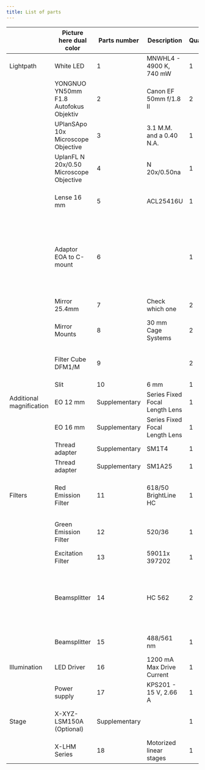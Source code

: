 ```yaml
---
title: List of parts 
---
```


|                          | Picture here dual color                 | Parts number  | Description                    | Quantity | Price 1 unit | Vendor                                                                                                                                                             | Link                                                                                                                                                                                                                                                                                                                                                                                                                                                     |
| ------------------------ | --------------------------------------- | ------------- | ------------------------------ | -------- | ------------ | ------------------------------------------------------------------------------------------------------------------------------------------------------------------ | -------------------------------------------------------------------------------------------------------------------------------------------------------------------------------------------------------------------------------------------------------------------------------------------------------------------------------------------------------------------------------------------------------------------------------------------------------- |
| Lightpath                | White LED                               | 1             | MNWHL4 - 4900 K, 740 mW        | 1        | 155.69       | Thorlabs                                                                                                                                                           | [https://www.thorlabs.de/thorproduct.cfm?partnumber=MNWHL4](https://www.thorlabs.de/thorproduct.cfm?partnumber=MNWHL4)                                                                                                                                                                                                                                                                                                                                   |
|                          | YONGNUO YN50mm F1.8 Autofokus Objektiv  | 2             | Canon EF 50mm f/1.8 II         | 2        | 100          | YONGNUO                                                                                                                                                            | [https://www.amazon.com/](https://www.amazon.com/)                                                                                                                                                                                                                                                                                                                                                                                                       |
|                          | UPlanSApo 10x Microscope Objective      | 3             | 3.1 M.M. and a 0.40 N.A.       | 1        | 1.778        | Olympus                                                                                                                                                            | [https://microscopecentral.com/products/olympus-uplansapo-10x-microscope-objective](https://microscopecentral.com/products/olympus-uplansapo-10x-microscope-objective)                                                                                                                                                                                                                                                                                   |
|                          | UplanFL N 20x/0.50 Microscope Objective | 4             | N 20x/0.50na                   | 1        | 1.162        | Olympus                                                                                                                                                            | [https://spectraservices.com/product/1-u2b5252.html](https://spectraservices.com/product/1-u2b5252.html)                                                                                                                                                                                                                                                                                                                                                 |
|                          | Lense 16 mm                             | 5             | ACL25416U                      | 1        | 28.59        | Thorlabs                                                                                                                                                           | [https://www.thorlabs.de/thorproduct.cfm?partnumber=ACL25416U-A](https://www.thorlabs.de/thorproduct.cfm?partnumber=ACL25416U-A)                                                                                                                                                                                                                                                                                                                         |
|                          | Adaptor EOA to C-mount                  | 6             |                                | 1        | 39           | Kipon                                                                                                                                                              | [https://www.amazon.com/Kipon-Canon-Mount-Camera-Adapter/dp/B00X94AQ12/ref=sr_1_5?crid=1UP8MOVSZ8S3K&keywords=canon+EF+to+c-mount+kipon+bayonet&qid=1654184403&sprefix=canon+ef+to+c-mount+kipon+bayonet%2Caps%2C153&sr=8-5](https://www.amazon.com/Kipon-Canon-Mount-Camera-Adapter/dp/B00X94AQ12/ref=sr_1_5?crid=1UP8MOVSZ8S3K&keywords=canon+EF+to+c-mount+kipon+bayonet&qid=1654184403&sprefix=canon+ef+to+c-mount+kipon+bayonet%2Caps%2C153&sr=8-5) |
|                          | Mirror 25.4mm                           | 7             | Check which one                | 2        |              | Thorlabs                                                                                                                                                           |                                                                                                                                                                                                                                                                                                                                                                                                                                                          |
|                          | Mirror Mounts                           | 8             | 30 mm Cage Systems             | 2        | 140.58       | Thorlabs                                                                                                                                                           | [https://www.thorlabs.com/newgrouppage9.cfm?objectgroup_id=6813](https://www.thorlabs.com/newgrouppage9.cfm?objectgroup_id=6813)                                                                                                                                                                                                                                                                                                                         |
|                          | Filter Cube  DFM1/M                     | 9             |                                | 2        | 377.79       | Thorlabs                                                                                                                                                           | [https://www.thorlabs.com/newgrouppage9.cfm?objectgroup_id=12315](https://www.thorlabs.com/newgrouppage9.cfm?objectgroup_id=12315)                                                                                                                                                                                                                                                                                                                       |
|                          | Slit                                    | 10            | 6 mm                           | 1        | 0.1          | Monika.slit                                                                                                                                                        | https.//Monika-Slit-Production.com                                                                                                                                                                                                                                                                                                                                                                                                                       |
| Additional magnification | EO 12 mm                                | Supplementary | Series Fixed Focal Length Lens | 1        | 225          | Edmund                                                                                                                                                             | [https://www.edmundoptics.eu/p/12mm-uc-series-fixed-focal-length-lens/2969/](https://www.edmundoptics.eu/p/12mm-uc-series-fixed-focal-length-lens/2969/)                                                                                                                                                                                                                                                                                                 |
|                          | EO 16 mm                                | Supplementary | Series Fixed Focal Length Lens | 1        | 326          | Edmund                                                                                                                                                             | [https://www.edmundoptics.com/p/16mm-c-series-fixed-focal-length-lens/16525/](https://www.edmundoptics.com/p/16mm-c-series-fixed-focal-length-lens/16525/)                                                                                                                                                                                                                                                                                               |
|                          | Thread adapter                          | Supplementary | SM1T4                          | 1        | 26.42        | Thorlabs                                                                                                                                                           | [https://www.thorlabs.com/thorproduct.cfm?partnumber=SM1T4](https://www.thorlabs.com/thorproduct.cfm?partnumber=SM1T4)                                                                                                                                                                                                                                                                                                                                   |
|                          | Thread adapter                          | Supplementary | SM1A25                         | 1        | 20.03        | Thorlabs                                                                                                                                                           | [https://www.thorlabs.de/thorproduct.cfm?partnumber=SM1A25](https://www.thorlabs.de/thorproduct.cfm?partnumber=SM1A25)                                                                                                                                                                                                                                                                                                                                   |
| Filters                  | Red Emission Filter                     | 11            | 618/50 BrightLine HC           | 1        | 406          | Semrock                                                                                                                                                            | [https://www.ahf.de/produkte/spektralanalytik-photonik/optische-filter/einzelfilter/bandpass-filter/600-699-nm/1959/618/50-brightline-hc](https://www.ahf.de/produkte/spektralanalytik-photonik/optische-filter/einzelfilter/bandpass-filter/600-699-nm/1959/618/50-brightline-hc)                                                                                                                                                                       |
|                          | Green Emission Filter                   | 12            | 520/36                         | 1        | 310          | Edmund                                                                                                                                                             | [https://www.edmundoptics.eu/p/520nm-cwl-25mm-dia-36nm-bandwidth-od-6-fluorescence-filter/21570/](https://www.edmundoptics.eu/p/520nm-cwl-25mm-dia-36nm-bandwidth-od-6-fluorescence-filter/21570/)                                                                                                                                                                                                                                                       |
|                          | Excitation Filter                       | 13            | 59011x 397202                  | 1        | 400          | Chroma                                                                                                                                                             | [https://www.chroma.com/products/parts/59011x](https://www.chroma.com/products/parts/59011x)                                                                                                                                                                                                                                                                                                                                                             |
|                          | Beamsplitter                            | 14            | HC 562                         | 2        | 306          | Semrock                                                                                                                                                            | [https://www.ahf.de/en/products/spectral-analysis-photonic/optical-filters/dichroic-beamsplitters/epi-fluorescence-beamsplitters/standard-beamsplitters/longpass/1883/beamsplitter-hc-562](https://www.ahf.de/en/products/spectral-analysis-photonic/optical-filters/dichroic-beamsplitters/epi-fluorescence-beamsplitters/standard-beamsplitters/longpass/1883/beamsplitter-hc-562)                                                                     |
|                          | Beamsplitter                            | 15            | 488/561 nm                     | 1        | 555          | Semrock                                                                                                                                                            | [https://www.idex-hs.com/store/product-detail/di01_r488_561_25x36/fl-006697](https://www.idex-hs.com/store/product-detail/di01_r488_561_25x36/fl-006697)                                                                                                                                                                                                                                                                                                 |
| Illumination             | LED Driver                              | 16            | 1200 mA Max Drive Current      | 1        | 316.53       | Thorlabs                                                                                                                                                           | [https://www.thorlabs.de/thorproduct.cfm?partnumber=LEDD1B](https://www.thorlabs.de/thorproduct.cfm?partnumber=LEDD1B)                                                                                                                                                                                                                                                                                                                                   |
|                          | Power supply                            | 17            | KPS201 - 15 V, 2.66 A          | 1        | 35.94        | Thorlabs                                                                                                                                                           | [https://www.thorlabs.de/thorproduct.cfm?partnumber=KPS201](https://www.thorlabs.de/thorproduct.cfm?partnumber=KPS201)                                                                                                                                                                                                                                                                                                                                   |
| Stage                    | X-XYZ-LSM150A (Optional)                | Supplementary | |1                              | 5.246    | Zaber        | [https://www.zaber.com/products/xy-xyz-gantry-systems/XY/specs?part=X-XY-LSM150A](https://www.zaber.com/products/xy-xyz-gantry-systems/XY/specs?part=X-XY-LSM150A) |
|                          | X-LHM Series                            | 18            | Motorized linear stages        | 1        | 3000         | Zaber                                                                                                                                                              | [https://www.zaber.com/products/linear-stages/X-LHM](https://www.zaber.com/products/linear-stages/X-LHM)                                                                                                                                                                                                                                                                                                                                                 |









